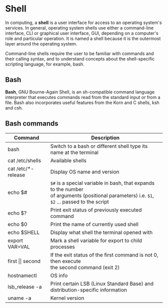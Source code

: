 # Shell

In computing, a **shell** is a user interface for access to an operating system's services. In general, operating system shells use either a command-line interface, CLI or graphical user interface, GUI, depending on a computer's role and particular operation. It is named a shell because it is the outermost layer around the operating system.

Command-line shells require the user to be familiar with commands and their calling syntax, and to understand concepts about the shell-specific scripting language, for example, bash.

## Bash

**Bash**, GNU Bourne-Again Shell, is an sh-compatible command language interpreter that executes commands read from the standard input or from a file. Bash also incorporates useful features from the Korn and C shells, ksh and csh.

## Bash commands

| Command             | Description                                                                                                                                       |
| ------------------- | ------------------------------------------------------------------------------------------------------------------------------------------------- |
| bash                | Switch to a bash or different shell type its name at the terminal                                                                                 |
| cat /etc/shells     | Available shells                                                                                                                                  |
| cat /etc/\*-release | Display OS name and version                                                                                                                       |
| echo $#             | `$#` is a special variable in bash, that expands to the number<br/> of arguments (positional parameters) i.e. `$1`, `$2` ... passed to the script |
| echo $?             | Print exit status of previously executed command                                                                                                  |
| echo $0             | Print the name of currently used shell                                                                                                            |
| echo $SHELL         | Display what shell the terminal opened with                                                                                                       |
| export VAR=VAL      | Mark a shell variable for export to child processes                                                                                               |
| first \|\| second   | If the exit status of the first command is not 0, then execute<br/> the second command (exit 2)                                                   |
| hostnamectl         | OS info                                                                                                                                           |
| lsb_release -a      | Print certain LSB (Linux Standard Base) and<br/> distribution-specific information                                                                |
| uname -a            | Kernel version                                                                                                                                    |
